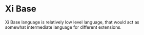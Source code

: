 Xi Base
=======

Xi Base language is relatively low level language, that would act
as somewhat intermediate language for different extensions.
